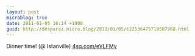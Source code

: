 ```yaml
---
layout: post
microblog: true
date: 2011-01-05 16:14 +1000
guid: http://desparoz.micro.blog/2011/01/05/t22536475719507968.html
---
```

Dinner time! (@ Istanville) [4sq.com/eVLFMy](http://4sq.com/eVLFMy)
